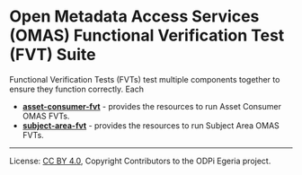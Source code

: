 <!-- SPDX-License-Identifier: CC-BY-4.0 -->
<!-- Copyright Contributors to the ODPi Egeria project. -->
  
# Open Metadata Access Services (OMAS) Functional Verification Test (FVT) Suite
  
Functional Verification Tests (FVTs) test multiple components together to
ensure they function correctly.  Each

* **[asset-consumer-fvt](asset-consumer-fvt)** - provides the resources to run Asset Consumer OMAS FVTs. 
* **[subject-area-fvt](subject-area-fvt)** - provides the resources to run Subject Area OMAS FVTs. 




----
License: [CC BY 4.0](https://creativecommons.org/licenses/by/4.0/),
Copyright Contributors to the ODPi Egeria project.

